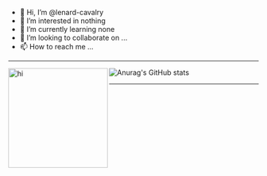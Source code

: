 -   👋 Hi, I’m @lenard-cavalry
-   👀 I’m interested in nothing
-   🌱 I’m currently learning none
-   💞️ I’m looking to collaborate on ...
-   📫 How to reach me ...

---

<img align="left" alt="hi" height="200" src="https://i.pinimg.com/originals/21/6c/ae/216caedaa787f61711d8553ea46c2169.gif" />

![Anurag's GitHub stats](https://github-readme-stats.vercel.app/api?username=lenard-cavalry&show_icons=true&theme=tokyonight)

---
